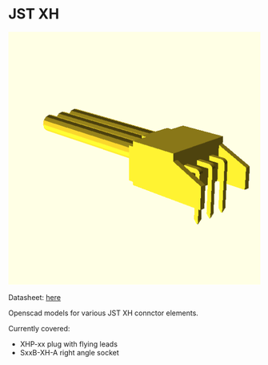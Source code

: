# JST XH
![Render of S3B-XH-A.scad](./render.png)

Datasheet: [here](./datasheet.pdf)


Openscad models for various JST XH connctor elements.

Currently covered:
* XHP-xx plug with flying leads
* SxxB-XH-A right angle socket
